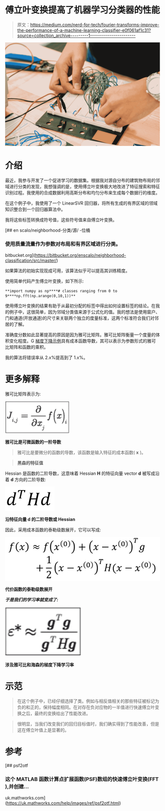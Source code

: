 # 傅立叶变换提高了机器学习分类器的性能

> 原文：<https://medium.com/nerd-for-tech/fourier-transforms-improve-the-performance-of-a-machine-learning-classifier-e0f061af1c31?source=collection_archive---------1----------------------->

![](img/368abf677270472697dc9b58f4f4b539.png)

# 介绍

最近，我参与开发了一个促进学习的数据集。根据我对源自分布的建筑物布局的邻域进行分类的发现，我想强调的是，使用傅立叶变换极大地改进了特征搜索和特征识别过程。我使用的合成数据利用高斯分布和均匀分布来生成每个数据行的维度。

在这个例子中，我使用了一个 LinearSVR 回归器，将所有生成的有界区域的领域知识整合到一个回归器算法中。

我将这些标签转换成符号值，这些符号值来自傅立叶变换。

 [## en scalo/neighborhood-分类/源/ -位桶

### 使用质量流量作为参数对布局和有界区域进行分类。

bitbucket.org](https://bitbucket.org/enscalo/neighborhood-classification/src/master/) 

如果算法的初始实现现成可用，该算法似乎可以提高其训练精度。

使用简单代码产生傅立叶变换，如下所示:

```
**import numpy as np****# classes ranging from 0 to 9****np.fft(np.arange(0,10,1))**
```

使用傅立叶变换的结果有助于从最初分配的标签中得出如何设置标签的结论。在我的例子中，这很简单，因为邻域分类值来源于公式化的值。我的想法是使用窗户、门和通道(开放通道)的尺寸来关联两个独立的度量标准，这两个标准符合我们对邻居的了解。

准确度分数如此显著提高的原因是因为雅可比矩阵。雅可比矩阵衡量一个度量的体积变化程度。G [梯度下降示例](https://en.wikipedia.org/wiki/Gradient_descent)具有成本函数导数，其可以表示为参数形式的雅可比矩阵和函数的乘积。

我的算法将错误率从 2.x%提高到了 1.x%。

# 更多解释

雅可比矩阵表示为:

![](img/bafc69d2e4ee1abe018e97e9d08b412f.png)

**雅可比是可微函数的一阶导数**

> 雅可比是要微分的函数的导数，该函数是输入特征的成本函数( **x** )。

> **黑森的特征值**

Hessian 是函数的二阶导数，这意味着 Hessian **H** 的特征向量 vector **d** 被写成沿着 **d** 方向的二阶导数:

![](img/aedaffae223e283407974d16b97288b2.png)

**沿特征向量 d 的二阶导数或 Hessian**

因此，采用成本函数的泰勒级数展开，它可以写成:

![](img/af964aad0a7a79ad93763db71dc3add4.png)

**代价函数的泰勒级数展开**

***于是我们的学习率就变成了:***

![](img/75bfc6bbd1cff6e6a67c6eefbc81d5ef.png)

**涉及雅可比和海森的梯度下降学习率**

# 示范

> 在这个例子中，已经仔细选择了类。例如与相反值相关的那些特征被标记为负的和正的，保持幅度相同。在对存在负对应物的一半值进行快速傅立叶变换之后，最终的变换给出了性能改进。

> 很明显，当我们改变我们的回归目标值时，我们确实得到了性能改善，但是这在傅立叶值上是显著的。

# 参考

[](https://uk.mathworks.com/help/images/ref/psf2otf.html) [## psf2otf

### 这个 MATLAB 函数计算点扩展函数(PSF)数组的快速傅立叶变换(FFT ),并创建…

uk.mathworks.com](https://uk.mathworks.com/help/images/ref/psf2otf.html)